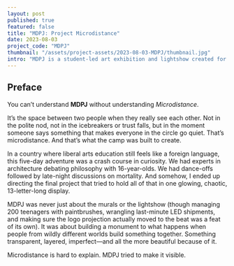 ```yaml
---
layout: post
published: true
featured: false
title: "MDPJ: Project Microdistance"
date: 2023-08-03
project_code: "MDPJ"
thumbnail: "/assets/project-assets/2023-08-03-MDPJ/thumbnail.jpg"
intro: "MDPJ is a student-led art exhibition and lightshow created for a liberal arts summer camp in China. Over 200 students painted 13 murals, one for each letter of “MICRODISTANCE,” each reflecting their themed group. I directed the ideation, logistics, sourcing, and choreography of a musical finale featuring live performance, a musically-synced logo projection, and rainbow backlighting."
---
```

## Preface

You can’t understand **MDPJ** without understanding *Microdistance*.

It’s the space between two people when they really see each other. Not in the polite nod, not in the icebreakers or trust falls, but in the moment someone says something that makes everyone in the circle go quiet. That’s microdistance. And that’s what the camp was built to create.

In a country where liberal arts education still feels like a foreign language, this five-day adventure was a crash course in curiosity. We had experts in architecture debating philosophy with 16-year-olds. We had dance-offs followed by late-night discussions on mortality. And somehow, I ended up directing the final project that tried to hold all of that in one glowing, chaotic, 13-letter-long display.

MDPJ was never just about the murals or the lightshow (though managing 200 teenagers with paintbrushes, wrangling last-minute LED shipments, and making sure the logo projection actually moved to the beat was a feat of its own). It was about building a monument to what happens when people from wildly different worlds build something together. Something transparent, layered, imperfect—and all the more beautiful because of it.

Microdistance is hard to explain. MDPJ tried to make it visible.

